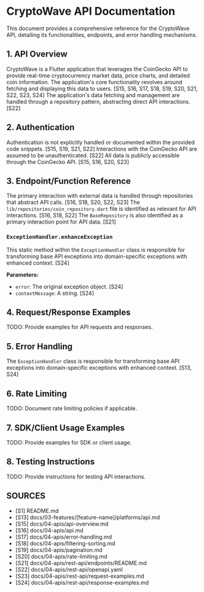 # CryptoWave API Documentation

This document provides a comprehensive reference for the CryptoWave API, detailing its functionalities, endpoints, and error handling mechanisms.

## 1. API Overview

CryptoWave is a Flutter application that leverages the CoinGecko API to provide real-time cryptocurrency market data, price charts, and detailed coin information. The application's core functionality revolves around fetching and displaying this data to users. [S15, S16, S17, S18, S19, S20, S21, S22, S23, S24] The application's data fetching and management are handled through a repository pattern, abstracting direct API interactions. [S22]

## 2. Authentication

Authentication is not explicitly handled or documented within the provided code snippets. [S15, S19, S21, S22] Interactions with the CoinGecko API are assumed to be unauthenticated. [S22] All data is publicly accessible through the CoinGecko API. [S15, S16, S20, S23]

## 3. Endpoint/Function Reference

The primary interaction with external data is handled through repositories that abstract API calls. [S16, S18, S20, S22, S23] The `lib/repositories/coin_repository.dart` file is identified as relevant for API interactions. [S16, S18, S22] The `BaseRepository` is also identified as a primary interaction point for API data. [S21]

### `ExceptionHandler.enhanceException`

This static method within the `ExceptionHandler` class is responsible for transforming base API exceptions into domain-specific exceptions with enhanced context. [S24]

**Parameters:**

*   `error`: The original exception object. [S24]
*   `contextMessage`: A string. [S24]

## 4. Request/Response Examples

TODO: Provide examples for API requests and responses.

## 5. Error Handling

The `ExceptionHandler` class is responsible for transforming base API exceptions into domain-specific exceptions with enhanced context. [S13, S24]

## 6. Rate Limiting

TODO: Document rate limiting policies if applicable.

## 7. SDK/Client Usage Examples

TODO: Provide examples for SDK or client usage.

## 8. Testing Instructions

TODO: Provide instructions for testing API interactions.

## SOURCES

- [S1] README.md
- [S13] docs/03-features/[feature-name]/platforms/api.md
- [S15] docs/04-apis/api-overview.md
- [S16] docs/04-apis/api.md
- [S17] docs/04-apis/error-handling.md
- [S18] docs/04-apis/filtering-sorting.md
- [S19] docs/04-apis/pagination.md
- [S20] docs/04-apis/rate-limiting.md
- [S21] docs/04-apis/rest-api/endpoints/README.md
- [S22] docs/04-apis/rest-api/openapi.yaml
- [S23] docs/04-apis/rest-api/request-examples.md
- [S24] docs/04-apis/rest-api/response-examples.md